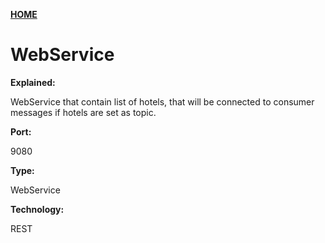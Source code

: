 **[HOME](https://github.com/BacholarSoftwareDevelopment/si_eksamens_project/blob/main/README.md)**

# WebService

**Explained:**

WebService that contain list of hotels, that will be connected to consumer messages if hotels are set as topic.

**Port:**

9080

**Type:**

WebService

**Technology:**

REST
